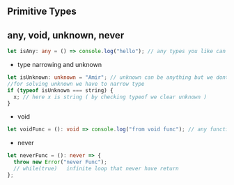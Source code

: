 ## Primitive Types

## any, void, unknown, never

```ts
let isAny: any = () => console.log("hello"); // any types you like can be initialized
```

- type narrowing and unknown

```ts
let isUnknown: unknown = "Amir"; // unknown can be anything but we dont know like something comes from network
//for solving unknown we have to narrow type
if (typeof isUnknown === string) {
  x; // here x is string ( by checking typeof we clear unknown )
}
```

- void

```ts
let voidFunc = (): void => console.log("from void func"); // any function withou return
```

- never

```ts
let neverFunc = (): never => {
  throw new Error("never Func");
  // while(true)   infinite loop that never have return
}; 
```
